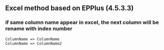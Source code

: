 ﻿## Excel method based on EPPlus (4.5.3.3)

### if same column name appear in excel, the next column will be rename with index number
```
ColumnName => ColumnName
ColumnName => ColumnName2
```